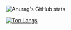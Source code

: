 ![Anurag's GitHub stats](https://github-readme-stats.vercel.app/api?username=MohamedEL-Torky&show_icons=true)

[![Top Langs](https://github-readme-stats.vercel.app/api/top-langs/?username=MohamedEL-Torky&layout=compact)](https://github.com/anuraghazra/github-readme-stats)
